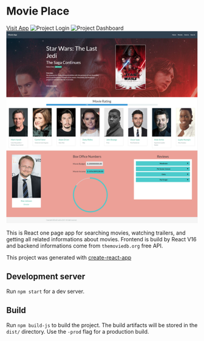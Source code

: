 # Movie Place
[Visit App](https://drejcreative.github.io/movie-place/)
![Project Login](0.png)
![Project Dashboard](1.png)
![Adding new Client](2.png)

This is React one page app for searching movies, watching trailers, and getting all related informations about movies. Frontend is build by React V16 and backend informations come from `themoviedb.org` free API.

This project was generated with [create-react-app](https://github.com/facebookincubator/create-react-app)

## Development server
Run `npm start` for a dev server.


## Build
Run `npm build-js` to build the project. The build artifacts will be stored in the `dist/` directory. Use the `-prod` flag for a production build.
